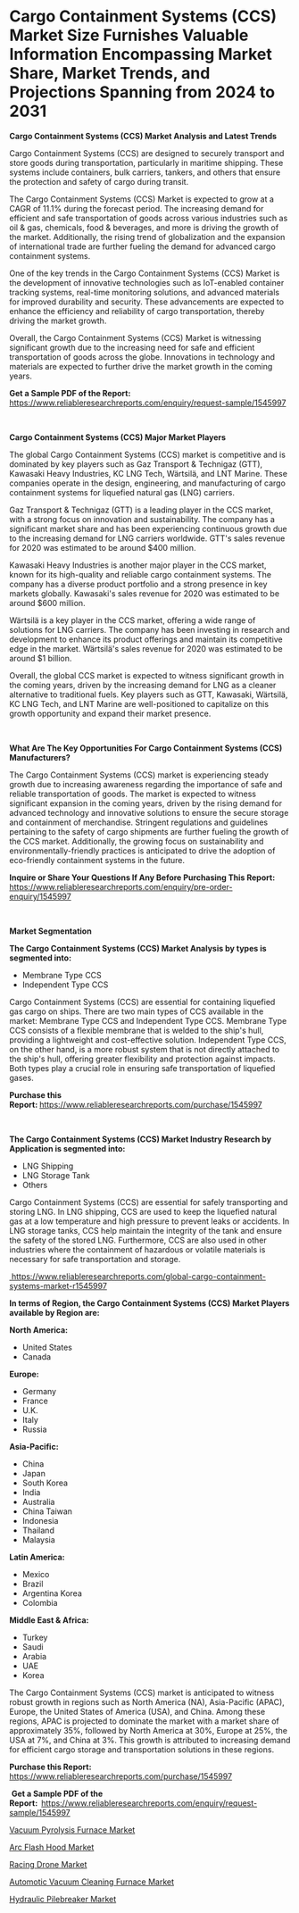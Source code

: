 <p><h1>Cargo Containment Systems (CCS) Market Size Furnishes Valuable Information Encompassing Market Share, Market Trends, and Projections Spanning from 2024 to 2031</h1></p><p><strong>Cargo Containment Systems (CCS) Market Analysis and Latest Trends</strong></p>
<p><p>Cargo Containment Systems (CCS) are designed to securely transport and store goods during transportation, particularly in maritime shipping. These systems include containers, bulk carriers, tankers, and others that ensure the protection and safety of cargo during transit.</p><p>The Cargo Containment Systems (CCS) Market is expected to grow at a CAGR of 11.1% during the forecast period. The increasing demand for efficient and safe transportation of goods across various industries such as oil & gas, chemicals, food & beverages, and more is driving the growth of the market. Additionally, the rising trend of globalization and the expansion of international trade are further fueling the demand for advanced cargo containment systems.</p><p>One of the key trends in the Cargo Containment Systems (CCS) Market is the development of innovative technologies such as IoT-enabled container tracking systems, real-time monitoring solutions, and advanced materials for improved durability and security. These advancements are expected to enhance the efficiency and reliability of cargo transportation, thereby driving the market growth.</p><p>Overall, the Cargo Containment Systems (CCS) Market is witnessing significant growth due to the increasing need for safe and efficient transportation of goods across the globe. Innovations in technology and materials are expected to further drive the market growth in the coming years.</p></p>
<p><strong>Get a Sample PDF of the Report:&nbsp;</strong> <a href="https://www.reliableresearchreports.com/enquiry/request-sample/1545997">https://www.reliableresearchreports.com/enquiry/request-sample/1545997</a></p>
<p>&nbsp;</p>
<p><strong>Cargo Containment Systems (CCS) Major Market Players</strong></p>
<p><p>The global Cargo Containment Systems (CCS) market is competitive and is dominated by key players such as Gaz Transport & Technigaz (GTT), Kawasaki Heavy Industries, KC LNG Tech, Wärtsilä, and LNT Marine. These companies operate in the design, engineering, and manufacturing of cargo containment systems for liquefied natural gas (LNG) carriers.</p><p>Gaz Transport & Technigaz (GTT) is a leading player in the CCS market, with a strong focus on innovation and sustainability. The company has a significant market share and has been experiencing continuous growth due to the increasing demand for LNG carriers worldwide. GTT's sales revenue for 2020 was estimated to be around $400 million.</p><p>Kawasaki Heavy Industries is another major player in the CCS market, known for its high-quality and reliable cargo containment systems. The company has a diverse product portfolio and a strong presence in key markets globally. Kawasaki's sales revenue for 2020 was estimated to be around $600 million.</p><p>Wärtsilä is a key player in the CCS market, offering a wide range of solutions for LNG carriers. The company has been investing in research and development to enhance its product offerings and maintain its competitive edge in the market. Wärtsilä's sales revenue for 2020 was estimated to be around $1 billion.</p><p>Overall, the global CCS market is expected to witness significant growth in the coming years, driven by the increasing demand for LNG as a cleaner alternative to traditional fuels. Key players such as GTT, Kawasaki, Wärtsilä, KC LNG Tech, and LNT Marine are well-positioned to capitalize on this growth opportunity and expand their market presence.</p></p>
<p>&nbsp;</p>
<p><strong>What Are The Key Opportunities For Cargo Containment Systems (CCS) Manufacturers?</strong></p>
<p><p>The Cargo Containment Systems (CCS) market is experiencing steady growth due to increasing awareness regarding the importance of safe and reliable transportation of goods. The market is expected to witness significant expansion in the coming years, driven by the rising demand for advanced technology and innovative solutions to ensure the secure storage and containment of merchandise. Stringent regulations and guidelines pertaining to the safety of cargo shipments are further fueling the growth of the CCS market. Additionally, the growing focus on sustainability and environmentally-friendly practices is anticipated to drive the adoption of eco-friendly containment systems in the future.</p></p>
<p><strong>Inquire or Share Your Questions If Any Before Purchasing This Report:</strong> <a href="https://www.reliableresearchreports.com/enquiry/pre-order-enquiry/1545997">https://www.reliableresearchreports.com/enquiry/pre-order-enquiry/1545997</a></p>
<p>&nbsp;</p>
<p><strong>Market Segmentation</strong></p>
<p><strong>The Cargo Containment Systems (CCS) Market Analysis by types is segmented into:</strong></p>
<p><ul><li>Membrane Type CCS</li><li>Independent Type CCS</li></ul></p>
<p><p>Cargo Containment Systems (CCS) are essential for containing liquefied gas cargo on ships. There are two main types of CCS available in the market: Membrane Type CCS and Independent Type CCS. Membrane Type CCS consists of a flexible membrane that is welded to the ship's hull, providing a lightweight and cost-effective solution. Independent Type CCS, on the other hand, is a more robust system that is not directly attached to the ship's hull, offering greater flexibility and protection against impacts. Both types play a crucial role in ensuring safe transportation of liquefied gases.</p></p>
<p><strong>Purchase this Report:&nbsp;</strong><a href="https://www.reliableresearchreports.com/purchase/1545997">https://www.reliableresearchreports.com/purchase/1545997</a></p>
<p>&nbsp;</p>
<p><strong>The Cargo Containment Systems (CCS) Market Industry Research by Application is segmented into:</strong></p>
<p><ul><li>LNG Shipping</li><li>LNG Storage Tank</li><li>Others</li></ul></p>
<p><p>Cargo Containment Systems (CCS) are essential for safely transporting and storing LNG. In LNG shipping, CCS are used to keep the liquefied natural gas at a low temperature and high pressure to prevent leaks or accidents. In LNG storage tanks, CCS help maintain the integrity of the tank and ensure the safety of the stored LNG. Furthermore, CCS are also used in other industries where the containment of hazardous or volatile materials is necessary for safe transportation and storage.</p></p>
<p><a href="https://www.reliableresearchreports.com/global-cargo-containment-systems-market-r1545997">&nbsp;https://www.reliableresearchreports.com/global-cargo-containment-systems-market-r1545997</a></p>
<p><strong>In terms of Region, the Cargo Containment Systems (CCS) Market Players available by Region are:</strong></p>
<p>
    <p> <strong> North America: </strong>
        <ul>
            <li>United States</li>
            <li>Canada</li>
        </ul>
        </p> 
    <p> <strong> Europe: </strong>
        <ul>
            <li>Germany</li>
            <li>France</li>
            <li>U.K.</li>
            <li>Italy</li>
            <li>Russia</li>
        </ul>
        </p> 
    <p> <strong> Asia-Pacific: </strong>
        <ul>
            <li>China</li>
            <li>Japan</li>
            <li>South Korea</li>
            <li>India</li>
            <li>Australia</li>
            <li>China Taiwan</li>
            <li>Indonesia</li>
            <li>Thailand</li>
            <li>Malaysia</li>
        </ul>
        </p> 
    <p> <strong> Latin America: </strong>
        <ul>
            <li>Mexico</li>
            <li>Brazil</li>
            <li>Argentina Korea</li>
            <li>Colombia</li>
        </ul>
        </p> 
    <p> <strong> Middle East & Africa: </strong>
        <ul>
            <li>Turkey</li>
            <li>Saudi</li>
            <li>Arabia</li>
            <li>UAE</li>
            <li>Korea</li>
        </ul>
    </p>
    </p>
<p><p>The Cargo Containment Systems (CCS) market is anticipated to witness robust growth in regions such as North America (NA), Asia-Pacific (APAC), Europe, the United States of America (USA), and China. Among these regions, APAC is projected to dominate the market with a market share of approximately 35%, followed by North America at 30%, Europe at 25%, the USA at 7%, and China at 3%. This growth is attributed to increasing demand for efficient cargo storage and transportation solutions in these regions.</p></p>
<p><strong>Purchase this Report: </strong><a href="https://www.reliableresearchreports.com/purchase/1545997">https://www.reliableresearchreports.com/purchase/1545997</a></p>
<p>&nbsp;<strong>Get a Sample PDF of the Report:&nbsp;&nbsp;</strong><a href="https://www.reliableresearchreports.com/enquiry/request-sample/1545997">https://www.reliableresearchreports.com/enquiry/request-sample/1545997</a></p>
<p><strong></strong></p>
<p><p><a href="https://github.com/mzurpwxu46/Market-Research-Report-List-1/blob/main/vacuum-pyrolysis-furnace-market.md">Vacuum Pyrolysis Furnace Market</a></p><p><a href="https://medium.com/@mdmasty/arc-flash-hood-market-size-by-type-8-cal-12-cal-25-cal-40-cal-others-by-product-power-8ecf7611a54d">Arc Flash Hood Market</a></p><p><a href="https://medium.com/@hsjri2637/racing-drone-market-global-market-share-and-ranking-overall-sales-and-demand-forecast-2024-ebeb4f5a2075">Racing Drone Market</a></p><p><a href="https://github.com/thomasBaker655/Market-Research-Report-List-1/blob/main/automotic-vacuum-cleaning-furnace-market.md">Automotic Vacuum Cleaning Furnace Market</a></p><p><a href="https://github.com/LouieAltenwert/Market-Research-Report-List-1/blob/main/hydraulic-pilebreaker-market.md">Hydraulic Pilebreaker Market</a></p></p>